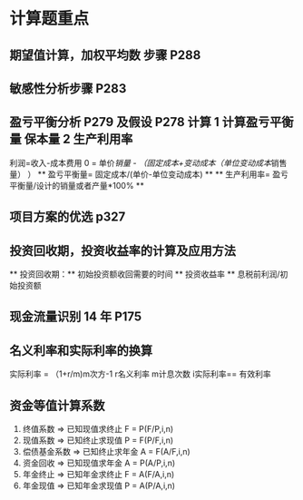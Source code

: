 

# 计算题重点

## 期望值计算，加权平均数 步骤  P288
## 敏感性分析步骤  P283   
## 盈亏平衡分析   P279  及假设 P278 计算 1 计算盈亏平衡量 保本量  2 生产利用率 

利润=收入-成本费用
  0 = 单价*销量 - （固定成本+变动成本（单位变动成本*销售量） ）
** 盈亏平衡量= 固定成本/(单价-单位变动成本) **
** 生产利用率= 盈亏平衡量/设计的销量或者产量*100% **

## 项目方案的优选  p327
## 投资回收期，投资收益率的计算及应用方法

** 投资回收期：** 初始投资额收回需要的时间
** 投资收益率 **  息税前利润/初始投资额

## 现金流量识别  14 年 P175


## 名义利率和实际利率的换算

实际利率 = （1+r/m)m次方-1
r名义利率  m计息次数  i实际利率== 有效利率

## 资金等值计算系数

1. 终值系数 => 已知现值求终止  F = P(F/P,i,n)
2. 现值系数 => 已知终止求现值  P = F(P/F,i,n)
3. 偿债基金系数 => 已知终止求年金 A = F(A/F,i,n)
4. 资金回收  => 已知现值求年金  A = P(A/P,i,n)
5. 年金终止  => 已知年金求终止 F = A(F/A,i,n)
6. 年金现值 => 已知年金求现值  P = A(P/A,i,n)









